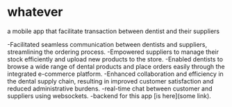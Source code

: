 # whatever

a mobile app that facilitate transaction between dentist and their suppliers

-Facilitated seamless communication between dentists and suppliers, streamlining the ordering process.
-Empowered suppliers to manage their stock efficiently and upload new products to the store.
-Enabled dentists to browse a wide range of dental products and place orders easily through the integrated e-commerce platform.
-Enhanced collaboration and efficiency in the dental supply chain, resulting in improved customer satisfaction and reduced administrative burdens.
-real-time chat between customer and suppliers using websockets.
-backend for this app [is here](some link).
